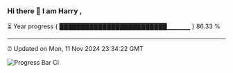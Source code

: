 ### Hi there 👋 I am Harry , 

⏳ Year progress { █████████████████████████▁▁▁▁▁ } 86.33 %

---

⏰ Updated on Mon, 11 Nov 2024 23:34:22 GMT

![Progress Bar CI](https://github.com/duykhang68/duykhang68/workflows/Progress%20Bar%20CI/badge.svg)
